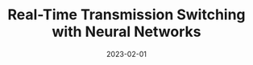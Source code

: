 ---
title: "Real-Time Transmission Switching with Neural Networks"
collection: publications
category: manuscripts
permalink: /publication/2022-11-01-real-time-transmission-switching
excerpt: "This research introduces a neural network-based approach for real-time transmission switching in power systems. The framework enhances system resilience and operational efficiency under dynamic conditions."
date: 2023-02-01
venue: "IET Generation, Transmission & Distribution"
paperurl: https://doi.org/10.1049/gtd2.12698
citation: "Bugaje, A.-A., Cremer, J. L., & Strbac, G. (2023). 'Real-Time Transmission Switching with Neural Networks.' IET Generation, Transmission & Distribution, 17(3), 696-705."
---